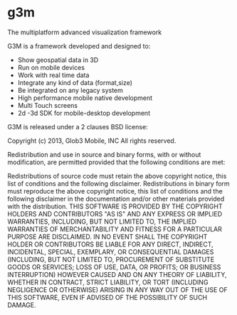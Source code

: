 g3m
===

The multiplatform advanced visualization framework

G3M is a framework developed and designed to: 
 + Show geospatial data in 3D
 + Run on mobile devices
 + Work with real time data
 + Integrate any kind of data (format,size)
 + Be integrated on any legacy system
 + High performance mobile native development
 + Multi Touch screens
 + 2d -3d SDK for mobile-desktop development


G3M is released under a 2 clauses BSD license:

Copyright (c) 2013, Glob3 Mobile, INC
All rights reserved.

Redistribution and use in source and binary forms, with or without modification, are permitted provided that the following conditions are met:

Redistributions of source code must retain the above copyright notice, this list of conditions and the following disclaimer.
Redistributions in binary form must reproduce the above copyright notice, this list of conditions and the following disclaimer in the documentation and/or other materials provided with the distribution.
THIS SOFTWARE IS PROVIDED BY THE COPYRIGHT HOLDERS AND CONTRIBUTORS "AS IS" AND ANY EXPRESS OR IMPLIED WARRANTIES, INCLUDING, BUT NOT LIMITED TO, THE IMPLIED WARRANTIES OF MERCHANTABILITY AND FITNESS FOR A PARTICULAR PURPOSE ARE DISCLAIMED. IN NO EVENT SHALL THE COPYRIGHT HOLDER OR CONTRIBUTORS BE LIABLE FOR ANY DIRECT, INDIRECT, INCIDENTAL, SPECIAL, EXEMPLARY, OR CONSEQUENTIAL DAMAGES (INCLUDING, BUT NOT LIMITED TO, PROCUREMENT OF SUBSTITUTE GOODS OR SERVICES; LOSS OF USE, DATA, OR PROFITS; OR BUSINESS INTERRUPTION) HOWEVER CAUSED AND ON ANY THEORY OF LIABILITY, WHETHER IN CONTRACT, STRICT LIABILITY, OR TORT (INCLUDING NEGLIGENCE OR OTHERWISE) ARISING IN ANY WAY OUT OF THE USE OF THIS SOFTWARE, EVEN IF ADVISED OF THE POSSIBILITY OF SUCH DAMAGE.
